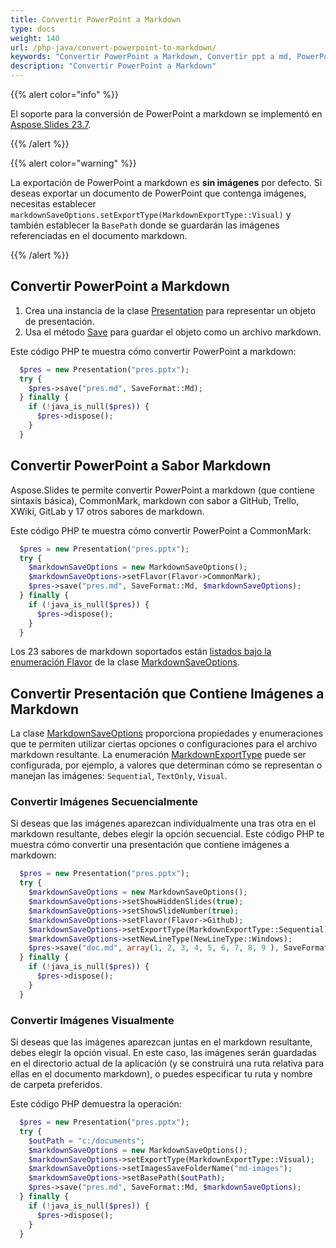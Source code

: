 ```yaml
---
title: Convertir PowerPoint a Markdown
type: docs
weight: 140
url: /php-java/convert-powerpoint-to-markdown/
keywords: "Convertir PowerPoint a Markdown, Convertir ppt a md, PowerPoint, PPT, PPTX, Presentación, Markdown, Java, Aspose.Slides para PHP a través de Java"
description: "Convertir PowerPoint a Markdown"
---
```


{{% alert color="info" %}} 

El soporte para la conversión de PowerPoint a markdown se implementó en [Aspose.Slides 23.7](https://docs.aspose.com/slides/php-java/aspose-slides-for-java-23-7-release-notes/).

{{% /alert %}} 

{{% alert color="warning" %}} 

La exportación de PowerPoint a markdown es **sin imágenes** por defecto. Si deseas exportar un documento de PowerPoint que contenga imágenes, necesitas establecer `markdownSaveOptions.setExportType(MarkdownExportType::Visual)` y también establecer la `BasePath` donde se guardarán las imágenes referenciadas en el documento markdown.

{{% /alert %}} 

## **Convertir PowerPoint a Markdown**

1. Crea una instancia de la clase [Presentation](https://reference.aspose.com/slides/php-java/aspose.slides/presentation/) para representar un objeto de presentación.
2. Usa el método [Save](https://reference.aspose.com/slides/php-java/aspose.slides/presentation/#save-com.aspose.slides.IXamlOptions-) para guardar el objeto como un archivo markdown.

Este código PHP te muestra cómo convertir PowerPoint a markdown:

```php
  $pres = new Presentation("pres.pptx");
  try {
    $pres->save("pres.md", SaveFormat::Md);
  } finally {
    if (!java_is_null($pres)) {
      $pres->dispose();
    }
  }
```

## Convertir PowerPoint a Sabor Markdown

Aspose.Slides te permite convertir PowerPoint a markdown (que contiene sintaxis básica), CommonMark, markdown con sabor a GitHub, Trello, XWiki, GitLab y 17 otros sabores de markdown.

Este código PHP te muestra cómo convertir PowerPoint a CommonMark:

```php
  $pres = new Presentation("pres.pptx");
  try {
    $markdownSaveOptions = new MarkdownSaveOptions();
    $markdownSaveOptions->setFlavor(Flavor->CommonMark);
    $pres->save("pres.md", SaveFormat::Md, $markdownSaveOptions);
  } finally {
    if (!java_is_null($pres)) {
      $pres->dispose();
    }
  }
```

Los 23 sabores de markdown soportados están [listados bajo la enumeración Flavor](https://reference.aspose.com/slides/php-java/aspose.slides/flavor/) de la clase [MarkdownSaveOptions](https://reference.aspose.com/slides/php-java/aspose.slides/markdownsaveoptions/).

## **Convertir Presentación que Contiene Imágenes a Markdown**

La clase [MarkdownSaveOptions](https://reference.aspose.com/slides/php-java/aspose.slides/markdownsaveoptions/) proporciona propiedades y enumeraciones que te permiten utilizar ciertas opciones o configuraciones para el archivo markdown resultante. La enumeración [MarkdownExportType](https://reference.aspose.com/slides/php-java/aspose.slides/markdownexporttype/) puede ser configurada, por ejemplo, a valores que determinan cómo se representan o manejan las imágenes: `Sequential`, `TextOnly`, `Visual`.

### **Convertir Imágenes Secuencialmente**

Si deseas que las imágenes aparezcan individualmente una tras otra en el markdown resultante, debes elegir la opción secuencial. Este código PHP te muestra cómo convertir una presentación que contiene imágenes a markdown:

```php
  $pres = new Presentation("pres.pptx");
  try {
    $markdownSaveOptions = new MarkdownSaveOptions();
    $markdownSaveOptions->setShowHiddenSlides(true);
    $markdownSaveOptions->setShowSlideNumber(true);
    $markdownSaveOptions->setFlavor(Flavor->Github);
    $markdownSaveOptions->setExportType(MarkdownExportType::Sequential);
    $markdownSaveOptions->setNewLineType(NewLineType::Windows);
    $pres->save("doc.md", array(1, 2, 3, 4, 5, 6, 7, 8, 9 ), SaveFormat::Md, $markdownSaveOptions);
  } finally {
    if (!java_is_null($pres)) {
      $pres->dispose();
    }
  }
```

### **Convertir Imágenes Visualmente**

Si deseas que las imágenes aparezcan juntas en el markdown resultante, debes elegir la opción visual. En este caso, las imágenes serán guardadas en el directorio actual de la aplicación (y se construirá una ruta relativa para ellas en el documento markdown), o puedes especificar tu ruta y nombre de carpeta preferidos.

Este código PHP demuestra la operación:

```php
  $pres = new Presentation("pres.pptx");
  try {
    $outPath = "c:/documents";
    $markdownSaveOptions = new MarkdownSaveOptions();
    $markdownSaveOptions->setExportType(MarkdownExportType::Visual);
    $markdownSaveOptions->setImagesSaveFolderName("md-images");
    $markdownSaveOptions->setBasePath($outPath);
    $pres->save("pres.md", SaveFormat::Md, $markdownSaveOptions);
  } finally {
    if (!java_is_null($pres)) {
      $pres->dispose();
    }
  }
```